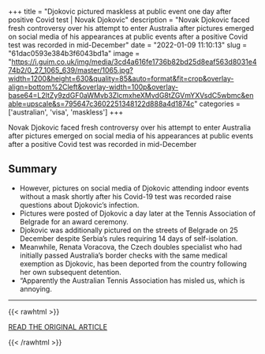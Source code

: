 +++
title = "Djokovic pictured maskless at public event one day after positive Covid test | Novak Djokovic"
description = "Novak Djokovic faced fresh controversy over his attempt to enter Australia after pictures emerged on social media of his appearances at public events after a positive Covid test was recorded in mid-December"
date = "2022-01-09 11:10:13"
slug = "61dac0593e384b3f6043bd1a"
image = "https://i.guim.co.uk/img/media/3cd4a616fe1736b82bd25d8eaf563d8031e474b2/0_27_1065_639/master/1065.jpg?width=1200&height=630&quality=85&auto=format&fit=crop&overlay-align=bottom%2Cleft&overlay-width=100p&overlay-base64=L2ltZy9zdGF0aWMvb3ZlcmxheXMvdG8tZGVmYXVsdC5wbmc&enable=upscale&s=795647c3602251348122d888a4d1874c"
categories = ['australian', 'visa', 'maskless']
+++

Novak Djokovic faced fresh controversy over his attempt to enter Australia after pictures emerged on social media of his appearances at public events after a positive Covid test was recorded in mid-December

## Summary

- However, pictures on social media of Djokovic attending indoor events without a mask shortly after his Covid-19 test was recorded raise questions about Djokovic’s infection.
- Pictures were posted of Djokovic a day later at the Tennis Association of Belgrade for an award ceremony.
- Djokovic was additionally pictured on the streets of Belgrade on 25 December despite Serbia’s rules requiring 14 days of self-isolation.
- Meanwhile, Renata Voracova, the Czech doubles specialist who had initially passed Australia’s border checks with the same medical exemption as Djokovic, has been deported from the country following her own subsequent detention.
- “Apparently the Australian Tennis Association has misled us, which is annoying.

---

{{< rawhtml >}}
  <p class="article-category">
    <a target="_blank" href="https://www.theguardian.com/sport/2022/jan/08/novak-djokovic-relied-on-december-covid-infection-for-vaccine-exemption-court-documents-reveal">READ THE ORIGINAL ARTICLE</a>
  </p>
{{< /rawhtml >}}
